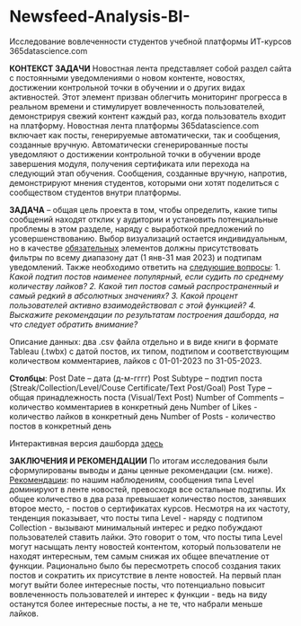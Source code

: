 # Newsfeed-Analysis-BI-
Исследование вовлеченности студентов учебной платформы ИТ-курсов 365datascience.com

**КОНТЕКСТ ЗАДАЧИ**
Новостная лента представляет собой раздел сайта с постоянными уведомлениями о новом контенте, новостях, достижении контрольной точки в обучении и o других видах активностей.  Этот элемент призван облегчить мониторинг прогресса в реальном времени и стимулирует вовлеченность пользователей, демонстрируя свежий контент каждый раз, когда пользователь входит на платформу. Новостная лента платформы 365datascience.com включает как посты, генерируемые автоматически, так и сообщения, созданные вручную. Автоматически сгенерированные посты уведомляют о достижении контрольной точки в обучении вроде завершения модуля, получения сертификата или перехода на следующий этап обучения. Сообщения, созданные вручную, напротив, демонстрируют мнения студентов, которыми они хотят поделиться с сообществом студентов внутри платформы.

**ЗАДАЧА** – общая цель проекта в том, чтобы определить, какие типы сообщений находят отклик у аудитории и установить потенциальные проблемы в этом разделе, наряду с выработкой предложений по усовершенствованию. Выбор визуализаций остается индивидуальным, но в качестве <ins>обязательных</ins> элементов должны присутствовать фильтры по всему диапазону дат (1 янв-31 мая 2023) и подтипам уведомлений.
Также необходимо ответить на <ins>следующие вопросы</ins>: 1. *Какой подтип постов наименее популярный, если судить по среднему количеству лайков? 2. Какой тип постов самый распространенный и самый редкий в абсолютных значениях? 3. Какой процент пользователей активно взаимодействовал с этой функцией? 4. Выскажите рекомендации по результатам построения дашборда, на что следует обратить внимание?*

Описание данных: два .csv файла отдельно и в виде книги в формате Tableau (.twbx)  с датой постов, их типом, подтипом и соответствующим количеством комментариев, лайков с 01-01-2023 по 31-05-2023.

**Столбцы**: 
Post Date – дата (д-м-гггг)
Post Subtype – подтип поста (Streak/Collection/Level/Couse Certificate/Text Post/Goal)
Post Type – общая принадлежность поста (Visual/Text Post)
Number of Comments – количество комментариев в конкретный день
Number of Likes - количество лайков в конкретный день
Number of Posts - количество постов в конкретный день

Интерактивная версия дашборда [здесь](https://public.tableau.com/app/profile/vasiliymakukha/viz/newsfeed_analysis_17396508993960/Dashboard1)

**ЗАКЛЮЧЕНИЯ И РЕКОМЕНДАЦИИ**
По итогам исследования были сформулированы выводы и даны ценные рекомендации (см. ниже).
<ins>Рекомендации</ins>: по нашим наблюдениям, сообщения типа Level доминируют в ленте новостей, превосходя все остальные подтипы. Их общее количество в два раза превышает количество постов, занявших второе место, - постов о сертификатах курсов. Несмотря на их частоту, тенденция показывает, что посты типа Level - наряду с подтипом Collection - вызывают минимальный интерес и редко побуждают пользователей ставить лайки.
Это говорит о том, что посты типа Level могут насыщать ленту новостей контентом, который пользователи не находят интересным, тем самым снижая их общее впечатление от функции. Рационально было бы пересмотреть способ создания таких постов и сократить их присутствие в ленте новостей. На первый план могут выйти более интересные посты, что потенциально повысит вовлеченность пользователей и интерес к функции - ведь на виду останутся более интересные посты, а не те, что набрали меньше лайков.
